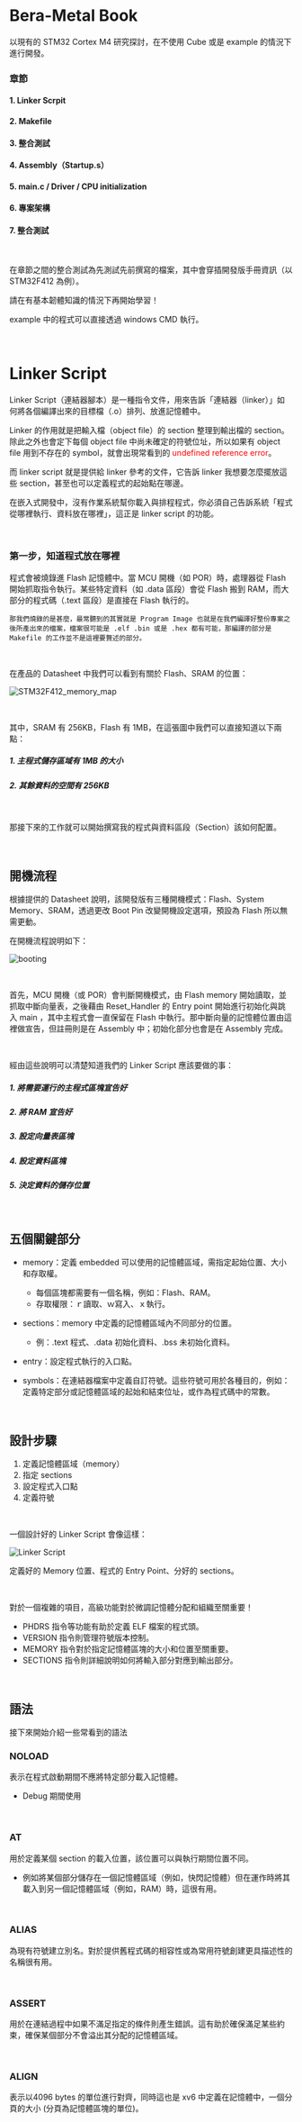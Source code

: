 # Bera-Metal Book

以現有的 STM32 Cortex M4 研究探討，在不使用 Cube 或是 example 的情況下進行開發。

### 章節
#### 1. Linker Scrpit
#### 2. Makefile
#### 3. 整合測試
#### 4. Assembly（Startup.s）
#### 5. main.c / Driver / CPU initialization
#### 6. 專案架構
#### 7. 整合測試

</br>

在章節之間的整合測試為先測試先前撰寫的檔案，其中會穿插開發版手冊資訊（以STM32F412 為例）。

請在有基本韌體知識的情況下再開始學習！

example 中的程式可以直接透過 windows CMD 執行。

</br>

# Linker Script

Linker Script（連結器腳本）是一種指令文件，用來告訴「連結器（linker）」如何將各個編譯出來的目標檔（.o）排列、放進記憶體中。

Linker 的作用就是把輸入檔（object file）的 section 整理到輸出檔的  section。除此之外也會定下每個 object file 中尚未確定的符號位址，所以如果有 object file 用到不存在的 symbol，就會出現常看到的 <font color=red>undefined reference error</font>。

而 linker script 就是提供給 linker 參考的文件，它告訴 linker 我想要怎麼擺放這些 section，甚至也可以定義程式的起始點在哪邊。

在嵌入式開發中，沒有作業系統幫你載入與排程程式，你必須自己告訴系統「程式從哪裡執行、資料放在哪裡」，這正是 linker script 的功能。

</br>

### 第一步，知道程式放在哪裡

程式會被燒錄進 Flash 記憶體中。當 MCU 開機（如 POR）時，處理器從 Flash 開始抓取指令執行。某些特定資料（如 .data 區段）會從 Flash 搬到 RAM，而大部分的程式碼（.text 區段）是直接在 Flash 執行的。

```
那我們燒錄的是甚麼，最常聽到的其實就是 Program Image 也就是在我們編譯好整份專案之後所產出來的檔案，檔案很可能是 .elf .bin 或是 .hex 都有可能，那編譯的部分是 Makefile 的工作並不是這裡要贅述的部分。
```

</br>

在產品的 Datasheet 中我們可以看到有關於 Flash、SRAM 的位置：

![STM32F412_memory_map](images/STM32F412_memory_map.png)

</br>

其中，SRAM 有 256KB，Flash 有 1MB，在這張圖中我們可以直接知道以下兩點：</br>
##### 1. 主程式儲存區域有 1MB 的大小
##### 2. 其餘資料的空間有 256KB

</br>

那接下來的工作就可以開始撰寫我的程式與資料區段（Section）該如何配置。

</br>

## 開機流程

根據提供的 Datasheet 說明，該開發版有三種開機模式：Flash、System Memory、SRAM，透過更改 Boot Pin 改變開機設定選項，預設為 Flash 所以無需更動。

在開機流程說明如下：

![booting](images/開機流程.png)

</br>

首先，MCU 開機（或 POR）會判斷開機模式，由 Flash memory 開始讀取，並抓取中斷向量表，之後藉由 Reset_Handler 的 Entry point 開始進行初始化與跳入 main ，其中主程式會一直保留在 Flash 中執行。那中斷向量的記憶體位置由這裡做宣告，但註冊則是在 Assembly 中；初始化部分也會是在 Assembly 完成。

</br>

經由這些說明可以清楚知道我們的 Linker Script 應該要做的事：</br>
##### 1. 將需要運行的主程式區塊宣告好
##### 2. 將 RAM 宣告好
##### 3. 設定向量表區塊
##### 4. 設定資料區塊
##### 5. 決定資料的儲存位置

</br>

## 五個關鍵部分

* memory：定義 embedded 可以使用的記憶體區域，需指定起始位置、大小和存取權。
  * 每個區塊都需要有一個名稱，例如：Flash、RAM。
  * 存取權限：ｒ讀取、ｗ寫入、ｘ執行。

* sections：memory 中定義的記憶體區域內不同部分的位置。
  * 例：.text 程式、.data 初始化資料、.bss  未初始化資料。

* entry：設定程式執行的入口點。

* symbols：在連結器檔案中定義自訂符號。這些符號可用於各種目的，例如：定義特定部分或記憶體區域的起始和結束位址，或作為程式碼中的常數。

</br>

## 設計步驟

1. 定義記憶體區域（memory）
2. 指定 sections
3. 設定程式入口點
4. 定義符號

</br>

一個設計好的 Linker Script 會像這樣：

![Linker Script](images/linkerscript_1.png)

定義好的 Memory 位置、程式的 Entry Point、分好的 sections。

</br>

對於一個複雜的項目，高級功能對於微調記憶體分配和組織至關重要！</br>
* PHDRS 指令等功能有助於定義 ELF 檔案的程式頭。
* VERSION 指令則管理符號版本控制。
* MEMORY 指令對於指定記憶體區塊的大小和位置至關重要。
* SECTIONS 指令則詳細說明如何將輸入部分對應到輸出部分。

</br>

## 語法

接下來開始介紹一些常看到的語法

### NOLOAD

表示在程式啟動期間不應將特定部分載入記憶體。</br>

* Debug 期間使用

</br>

### AT 

用於定義某個 section 的載入位置，該位置可以與執行期間位置不同。</br>

* 例如將某個部分儲存在一個記憶體區域（例如，快閃記憶體）但在運作時將其載入到另一個記憶體區域（例如，RAM）時，這很有用。

</br>

### ALIAS

為現有符號建立別名。對於提供舊程式碼的相容性或為常用符號創建更具描述性的名稱很有用。

</br>

### ASSERT

用於在連結過程中如果不滿足指定的條件則產生錯誤。這有助於確保滿足某些約束，確保某個部分不會溢出其分配的記憶體區域。

</br>

### ALIGN 

表示以4096 bytes 的單位進行對齊，同時這也是 xv6 中定義在記憶體中，一個分頁的大小 (分頁為記憶體區塊的單位)。

</br>

